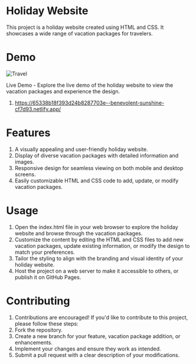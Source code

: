 # Holiday Website

This project is a holiday website created using HTML and CSS. It showcases a wide range of vacation packages for travelers.

# Demo

![Travel](https://github.com/UmitAygunn/Travel/assets/140657845/2fc80eb8-cf37-45df-bb20-37c7ed68cdab)

Live Demo - Explore the live demo of the holiday website to view the vacation packages and experience the design.
1) https://65338b18f393d24b8287703e--benevolent-sunshine-cf7d93.netlify.app/

# Features

1) A visually appealing and user-friendly holiday website.
2) Display of diverse vacation packages with detailed information and images.
3) Responsive design for seamless viewing on both mobile and desktop screens.
4) Easily customizable HTML and CSS code to add, update, or modify vacation packages.

# Usage

1) Open the index.html file in your web browser to explore the holiday website and browse through the vacation packages.
2) Customize the content by editing the HTML and CSS files to add new vacation packages, update existing information, or modify the design to match your preferences.
3) Tailor the styling to align with the branding and visual identity of your holiday website.
4) Host the project on a web server to make it accessible to others, or publish it on GitHub Pages.

# Contributing

1) Contributions are encouraged! If you'd like to contribute to this project, please follow these steps:
2) Fork the repository.
3) Create a new branch for your feature, vacation package addition, or enhancements.
4) Implement your changes and ensure they work as intended.
5) Submit a pull request with a clear description of your modifications.
